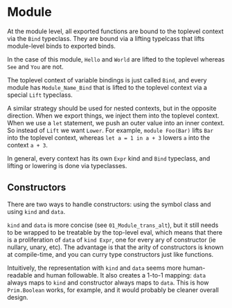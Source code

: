 # Module

At the module level, all exported functions are bound to the toplevel context via the `Bind` typeclass. They are bound via a lifting typelcass that lifts module-level binds to exported binds.

In the case of this module, `Hello` and `World` are lifted to the toplevel whereas `See` and `You` are not.

The toplevel context of variable bindings is just called `Bind`, and every module has `Module_Name_Bind` that is lifted to the toplevel context via a special `Lift` typeclass.

A similar strategy should be used for nested contexts, but in the opposite direction. When we export things, we inject them into the toplevel context. When we use a `let` statement, we push an outer value into an inner context. So instead of `Lift` we want `Lower`. For example, `module Foo(Bar)` lifts `Bar` into the toplevel context, whereas `let a = 1 in a + 3` lowers `a` into the context `a + 3`.

In general, every context has its own `Expr` kind and `Bind` typeclass, and lifting or lowering is done via typeclasses.

## Constructors

There are two ways to handle constructors: using the symbol class and using `kind` and `data`.

`kind` and `data` is more concise (see `01_Module_trans_alt`), but it still needs to be wrapped to be treatable by the top-level eval, which means that there is a proliferation of `data` of `kind Expr`, one for every ary of constructor (ie nullary, unary, etc). The advantage is that the arity of constructors is known at compile-time, and you can curry type constructors just like functions.

Intuitively, the representation with `kind` and `data` seems more human-readable and human followable. It also creates a 1-to-1 mapping: `data` always maps to `kind` and constructor always maps to `data`. This is how `Prim.Boolean` works, for example, and it would probably be cleaner overall design.
